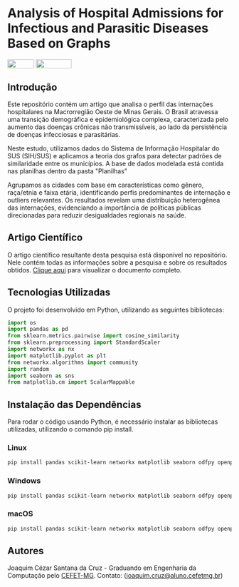 # Analysis of Hospital Admissions for Infectious and Parasitic Diseases Based on Graphs
<div style="display: inline-block;">
<img align="center" height="20px" width="60px" src="https://img.shields.io/badge/Python-3776AB?style=for-the-badge&logo=python&logoColor=white"/> 
<img align="center" height="20px" width="80px" src="https://img.shields.io/badge/Made%20for-VSCode-1f425f.svg"/> 
</a> 
</div>

## Introdução

Este repositório contém um artigo que analisa o perfil das internações hospitalares na Macrorregião Oeste de Minas Gerais. O Brasil atravessa uma transição demográfica e epidemiológica complexa, caracterizada pelo aumento das doenças crônicas não transmissíveis, ao lado da persistência de doenças infecciosas e parasitárias. 

Neste estudo, utilizamos dados do Sistema de Informação Hospitalar do SUS (SIH/SUS) e aplicamos a teoria dos grafos para detectar padrões de similaridade entre os municípios. A base de dados modelada está contida nas planilhas dentro da pasta "Planilhas"

Agrupamos as cidades com base em características como gênero, raça/etnia e faixa etária, identificando perfis predominantes de internação e outliers relevantes. Os resultados revelam uma distribuição heterogênea das internações, evidenciando a importância de políticas públicas direcionadas para reduzir desigualdades regionais na saúde.

## Artigo Científico

O artigo científico resultante desta pesquisa está disponível no repositório. Nele contém todas as informações sobre a pesquisa e sobre os resultados obtidos. [Clique aqui](https://github.com/JoaquimCruz/Graph-Based-Analysis-of-Hospital-Admissions-in-Western-Minas-Gerais/blob/main/Análise_de_internações_Hospitalares_baseadas_em_Grafos.pdf) para visualizar o documento completo.

## Tecnologias Utilizadas

O projeto foi desenvolvido em Python, utilizando as seguintes bibliotecas:

```python
import os
import pandas as pd
from sklearn.metrics.pairwise import cosine_similarity
from sklearn.preprocessing import StandardScaler
import networkx as nx
import matplotlib.pyplot as plt
from networkx.algorithms import community
import random
import seaborn as sns
from matplotlib.cm import ScalarMappable
```

## Instalação das Dependências

Para rodar o código usando Python, é necessário instalar as bibliotecas utilizadas, utilizando o comando pip install. 
### Linux
```sh
pip install pandas scikit-learn networkx matplotlib seaborn odfpy openpyxl xlrd

```

### Windows
```sh
pip install pandas scikit-learn networkx matplotlib seaborn odfpy openpyxl xlrd

```

### macOS
```sh
pip install pandas scikit-learn networkx matplotlib seaborn odfpy openpyxl xlrd

```

## Autores
<p>
  Joaquim Cézar Santana da Cruz - Graduando em Engenharia da Computação pelo <a href="https://www.cefetmg.br" target="_blank">CEFET-MG</a>. Contato: (<a href="mailto:joaquim.cruz@aluno.cefetmg.br">joaquim.cruz@aluno.cefetmg.br</a>)
</p>


